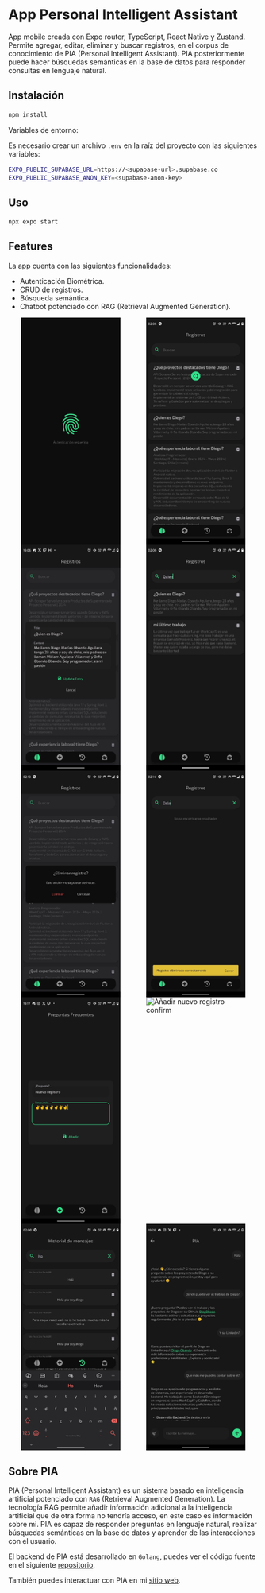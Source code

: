 # App Personal Intelligent Assistant

App mobile creada con Expo router, TypeScript, React Native y Zustand. Permite agregar, editar, eliminar y buscar registros, en el corpus de conocimiento de PIA (Personal Intelligent Assistant). PIA posteriormente puede hacer búsquedas semánticas en la base de datos para responder consultas en lenguaje natural.

## Instalación

```bash
npm install
```

Variables de entorno:

Es necesario crear un archivo `.env` en la raíz del proyecto con las siguientes variables:

```bash
EXPO_PUBLIC_SUPABASE_URL=https://<supabase-url>.supabase.co
EXPO_PUBLIC_SUPABASE_ANON_KEY=<supabase-anon-key>
```

## Uso

```bash
npx expo start
```

## Features

La app cuenta con las siguientes funcionalidades:

- Autenticación Biométrica.
- CRUD de registros.
- Búsqueda semántica.
- Chatbot potenciado con RAG (Retrieval Augmented Generation).

<div style="display: flex; flex-wrap: wrap; justify-content: space-around;">
  <img src="./img/pia-auth.jpeg" alt="Autenticación biométrica" width="200" height="auto">
  <img src="./img/pia-registros-1.jpeg" alt="Screen registros 1" width="200" height="auto">
  <img src="./img/pia-registros-update.jpeg" alt="Actualizar registros" width="200" height="auto">
  <img src="./img/pia-registros-buscar.jpeg" alt="Buscar registro" width="200" height="auto">
  <img src="./img/pia-registros-eliminar.jpeg" alt="Eliminar registro" width="200" height="auto">
  <img src="./img/pia-registros-eliminado-confirm.jpeg" alt="Eliminar registro confirmación con snack bar" width="200" height="auto">
  <img src="./img/pia-nuevo-registro.jpeg" alt="Añadir nuevo registro" width="200" height="auto">
  <img src="./img/pia-nuevo-registro-añadido.jpeg" alt="Añadir nuevo registro confirm" width="200" height="auto">
  <img src="./img/pia-historial-mensajes.jpeg" alt="Historial de mensajes" width="200" height="auto">
  <img src="./img/pia-chat.jpeg" alt="Chat" width="200" height="auto">
</div>

## Sobre PIA

PIA (Personal Intelligent Assistant) es un sistema basado en inteligencia artificial potenciado con `RAG` (Retrieval Augmented Generation). La tecnología RAG permite añadir información adicional a la inteligencia artificial que de otra forma no tendría acceso, en este caso es información sobre mi. PIA es capaz de responder preguntas en lenguaje natural, realizar búsquedas semánticas en la base de datos y aprender de las interacciones con el usuario.

El backend de PIA está desarrollado en `Golang`, puedes ver el código fuente en el siguiente [repositorio](https://github.com/Dieg0Code/portfolio_04_personal_intelligent_assistant).

También puedes interactuar con PIA en mi [sitio web](https://dieg0code.site).
